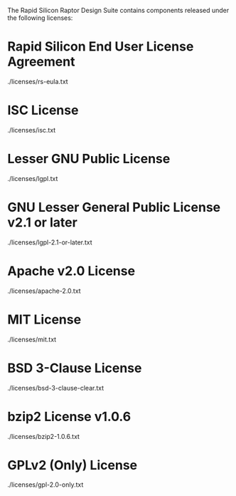 The Rapid Silicon Raptor Design Suite contains components released under the following licenses:

Rapid Silicon End User License Agreement
========================================
./licenses/rs-eula.txt

ISC License
========================================
./licenses/isc.txt

Lesser GNU Public License
========================================
./licenses/lgpl.txt

GNU Lesser General Public License v2.1 or later
========================================
./licenses/lgpl-2.1-or-later.txt

Apache v2.0 License
========================================
./licenses/apache-2.0.txt

MIT License
========================================
./licenses/mit.txt

BSD 3-Clause License
========================================
./licenses/bsd-3-clause-clear.txt

bzip2 License v1.0.6
========================================
./licenses/bzip2-1.0.6.txt

GPLv2 (Only) License
========================================
./licenses/gpl-2.0-only.txt

